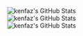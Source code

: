 <div align="center">
<img src="https://streak-stats.demolab.com?user=kenfaz&theme=gotham&hide_border=false" alt="kenfaz's GitHub Stats" /><br>
<img src="https://github-readme-stats.vercel.app/api?username=kenfaz&theme=gotham&show_icons=true&hide_border=false&count_private=true" alt="kenfaz's GitHub Stats" /> <br>
<img src="https://github-readme-stats.vercel.app/api/top-langs/?username=kenfaz&theme=gotham&show_icons=true&hide_border=false&layout=compact" alt="kenfaz's GitHub Stats" />
  </div>



